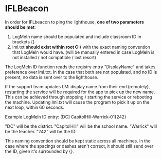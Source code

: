 # IFLBeacon


In order for IFLbeacon to ping the lighthouse, __one of two parameters should be met__:
1. LogMeIn name should be populated and include classroom ID in brackets {}
2. lmi.txt __should exist within root C:\\__ with the exact naming convention that LogMeIn would have. (will be manually entered in case LogMeIn is not installed / not compatible / last resort)

The LogMeIn ID function reads the registry entry "DisplayName" and takes preference over lmi.txt. In the case that both are not populated, and no ID is present, no data is sent over to the lighthouse.

If the support team updates LMI display name from their end (remotely), restarting the service will be required for the app to pick up the new name. This can be achieved through stopping / starting the service or rebooting the machine. Updating lmi.txt will cause the program to pick it up on the next loop, within 60 seconds.



Example LogMeIn ID entry: [DC] CapitolHill-Warrick-01{242}

"DC" will be the district.
"CapitolHill" will be the school name.
"Warrick" will be the teacher.
"242" will be the ID

This naming convention should be kept static across all machines. In the case where the spacings or dashes aren't correct, it should still send over the ID, given it's surrounded by {}.
